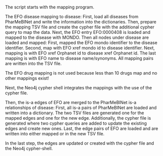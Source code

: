 The script starts with the mapping program.

The EFO disease mapping to disease:
    First, load all diseases from PharMeBINet and write the information into the dictionaries.
    Then, prepare the mapping TSV file and create the cypher file with the additional cypher query to map the data.
    Next, the EFO entry EFO:0000408 is loaded and mapped to the disease with MONDO.
    Then all nodes under disease are loaded and mapped:
        First, mapped the EFO mondo identifier to the disease identifier.
        Second, map with EFO xref mondo id to disease identifier.
        Next, mapping is with EFO xref Orphanet id to disease xref Orphanet id.
        The last mapping is with EFO name to disease name/synonyms.
    All mapping pairs are written into the TSV file.

The EFO drug mapping is not used because less than 10 drugs map and no other mappings exist!

Next, the Neo4j cypher shell integrates the mappings with the use of the cypher file.

Then, the is-a edges of EFO are merged to the PharMeBINet is-a relationships of disease:
    First, all is-a pairs of PharMeBINet are loaded and written into a dictionary.
    The two TSV files are generated one for the mapped edges and one for the new edge. Additionally, the cypher file is generated where two cypher queries are added to update the existing edges and create new ones.
    Last, the edge pairs of EFO are loaded and are written into either mapped or in the new TSV file.

In the last step, the edges are updated or created with the cypher file and the Neo4j cypher-shell.

